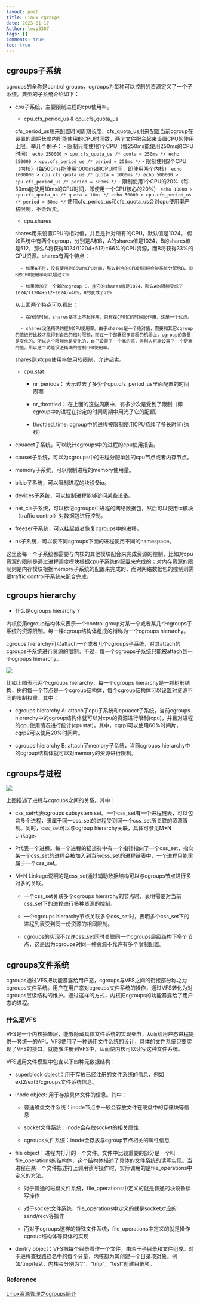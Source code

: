 ```yaml
---
layout: post
title: Linux cgroups
date: 2023-01-17
Author: levy5307
tags: []
comments: true
toc: true
---
```


## cgroups子系统

cgroups的全称是control groups，cgroups为每种可以控制的资源定义了一个子系统。典型的子系统介绍如下：

- cpu子系统，主要限制进程的cpu使用率。


	- cpu.cfs_period_us & cpu.cfs_quota_us

	cfs_period_us用来配置时间周期长度，cfs_quota_us用来配置当前cgroup在设置的周期长度内所能使用的CPU时间数，两个文件配合起来设置CPU的使用上限。举几个例子：
		- 限制只能使用1个CPU（每250ms能使用250ms的CPU时间）
		```
		echo 250000 > cpu.cfs_quota_us /* quota = 250ms */
		echo 250000 > cpu.cfs_period_us /* period = 250ms */
		```
		- 限制使用2个CPU（内核）（每500ms能使用1000ms的CPU时间，即使用两个内核）
		```
		echo 1000000 > cpu.cfs_quota_us /* quota = 1000ms */
		echo 500000 > cpu.cfs_period_us /* period = 500ms */
		```
		- 限制使用1个CPU的20%（每50ms能使用10ms的CPU时间，即使用一个CPU核心的20%）
		```
		echo 10000 > cpu.cfs_quota_us /* quota = 10ms */
		echo 50000 > cpu.cfs_period_us /* period = 50ms */
		```
	使用cfs_perios_us和cfs_quota_us会对cpu使用率严格限制，不会超卖。

	- cpu.shares

	shares用来设置CPU的相对值，并且是针对所有的CPU，默认值是1024。
	假如系统中有两个cgroup，分别是A和B，A的shares值是1024，B的shares值是512，那么A将获得1024/(1204+512)=66%的CPU资源，而B将获得33%的CPU资源。shares有两个特点：
	
		- 如果A不忙，没有使用到66%的CPU时间，那么剩余的CPU时间将会被系统分配给B，即B的CPU使用率可以超过33%

		- 如果添加了一个新的cgroup C，且它的shares值是1024，那么A的限额变成了1024/(1204+512+1024)=40%，B的变成了20%

	从上面两个特点可以看出：

		- 在闲的时候，shares基本上不起作用，只有在CPU忙的时候起作用，这是一个优点。
	
		- shares没法精确的控制CPU使用率。由于shares是一个绝对值，需要和其它cgroup的值进行比较才能得到自己的相对限额，而在一个部署很多容器的机器上，cgroup的数量是变化的，所以这个限额也是变化的，自己设置了一个高的值，但别人可能设置了一个更高的值，所以这个功能没法精确的控制CPU使用率。

	shares则对cpu使用率使用软限制，允许超卖。
	
	- cpu.stat

		- nr_periods： 表示过去了多少个cpu.cfs_period_us里面配置的时间周期

		- nr_throttled： 在上面的这些周期中，有多少次是受到了限制（即cgroup中的进程在指定的时间周期中用光了它的配额）

		- throttled_time: cgroup中的进程被限制使用CPU持续了多长时间(纳秒)

- cpuacct子系统，可以统计cgroups中的进程的cpu使用报告。

- cpuset子系统，可以为cgroups中的进程分配单独的cpu节点或者内存节点。

- memory子系统，可以限制进程的memory使用量。

- blkio子系统，可以限制进程的块设备io。

- devices子系统，可以控制进程能够访问某些设备。

- net_cls子系统，可以标记cgroups中进程的网络数据包，然后可以使用tc模块（traffic control）对数据包进行控制。

- freezer子系统，可以挂起或者恢复cgroups中的进程。

- ns子系统，可以使不同cgroups下面的进程使用不同的namespace。

这里面每一个子系统都需要与内核的其他模块配合来完成资源的控制，比如对cpu资源的限制是通过进程调度模块根据cpu子系统的配置来完成的；对内存资源的限制则是内存模块根据memory子系统的配置来完成的，而对网络数据包的控制则需要traffic control子系统来配合完成。

## cgroups hierarchy

- 什么是cgroups hierarchy？

内核使用cgroup结构体来表示一个control group对某一个或者某几个cgroups子系统的资源限制。每一棵cgroup结构体组成的树称为一个cgroups hierarchy。

cgroups hierarchy可以attach一个或者几个cgroups子系统，对其attach的cgroups子系统进行资源的限制。不过，每一个cgroups子系统只能被attach到一个cgroups hierarchy。

![](../images/cgroup-hierarchy.jpg)

比如上图表示两个cgroups hierarchy，每一个cgroups hierarchy是一颗树形结构，树的每一个节点是一个cgroup结构体，每个cgroup结构体可以设置对资源不同的限制权重。其中：

- cgroups hierarchy A: attach了cpu子系统和cpuacct子系统，当前cgroups hierarchy中的cgroup结构体就可以对cpu的资源进行限制(cpu)，并且对进程的cpu使用情况进行统计(cpustat)。其中，cgrp1可以使用60%时间片，cgrp2可以使用20%时间片。

- cgroups hierarchy B: attach了memory子系统，当前cgroups hierarchy中的cgroup结构体就可以对memory的资源进行限制。

## cgroups与进程

![](../images/cgroup-hierarchy2.jpg)

上图描述了进程与cgroups之间的关系。其中：

- css_set代表cgroups subsystem set。一个css_set有一个进程链表，可以包含多个进程，隶属于同一css_set的进程受到同一个css_set所关联的资源限制。同时，css_set可以与cgroup hierarchy关联，具体可参见M*N Linkage。

- P代表一个进程。每一个进程的描述符中有一个指针指向了一个css_set，指向某一个css_set的进程会被加入到当前css_set的进程链表中，一个进程只能隶属于一个css_set。

- M*N Linkage说明的是css_set通过辅助数据结构可以与cgroups节点进行多对多的关联。

	- 一个css_set关联多个cgroups hierarchy的节点时，表明需要对当前css_set下的进程进行多种资源的控制。

	- 一个cgroups hierarchy节点关联多个css_set时，表明多个css_set下的进程列表受到同一份资源的相同限制。

	- cgroups的实现不允许css_set同时关联同一个cgroups层级结构下多个节点，这是因为cgroups对同一种资源不允许有多个限制配置。

## cgroups文件系统

cgroups通过VFS把功能暴露给用户态，cgroups与VFS之间的衔接部分称之为cgroups文件系统。用户在用户态对cgroups文件系统的操作，通过VFS转化为对cgroups层级结构的维护。通过这样的方式，内核把cgroups的功能暴露给了用户态的进程。

### 什么是VFS

VFS是一个内核抽象层，能够隐藏具体文件系统的实现细节，从而给用户态进程提供一套统一的API。VFS使用了一种通用文件系统的设计，具体的文件系统只要实现了VFS的接口，就能够注册到VFS中，从而使内核可以读写这种文件系统。

VFS通用文件模型中包含以下四种元数据结构：

- superblock object：用于存放已经注册的文件系统的信息，例如ext2/ext3/cgroups文件系统信息。

- inode object: 用于存放具体文件的信息。其中：

	- 普通磁盘文件系统：inode节点中一般会存放文件在硬盘中的存储块等信息

	- socket文件系统：inode会存放socket的相关属性

	- cgroups文件系统：inode会存放与cgroup节点相关的属性信息

- file object：进程内打开的一个文件。文件中比较重要的部分是一个叫file_operations的结构体，这个结构体描述了具体的文件系统的读写实现。当进程在某一个文件描述符上调用读写操作时，实际调用的是file_operations中定义的方法。 

	- 对于普通的磁盘文件系统，file_operations中定义的就是普通的块设备读写操作

	- 对于socket文件系统，file_operations中定义的就是socket对应的send/recv等操作

	- 而对于cgroups这样的特殊文件系统，file_operations中定义的就是操作cgroup结构体等具体的实现

- dentry object：VFS把每个目录看作一个文件，由若干子目录和文件组成。对于进程查找路径名中的每个分量，内核都为其创建一个目录项对象。例如/tmp/test，内核会分别为“/”，“tmp”，“test”创建目录项。

### Reference

[Linux资源管理之cgroups简介](https://tech.meituan.com/2015/03/31/cgroups.html)

